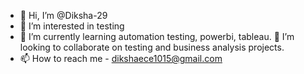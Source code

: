 - 👋 Hi, I’m @Diksha-29
- 👀 I’m interested in testing
- 🌱 I’m currently learning automation testing, powerbi, tableau.
💞️ I’m looking to collaborate on testing and business analysis projects.
- 📫 How to reach me - dikshaece1015@gmail.com

<!---
Diksha-29/Diksha-29 is a ✨ special ✨ repository because its `README.md` (this file) appears on your GitHub profile.
You can click the Preview link to take a look at your changes.
--->
